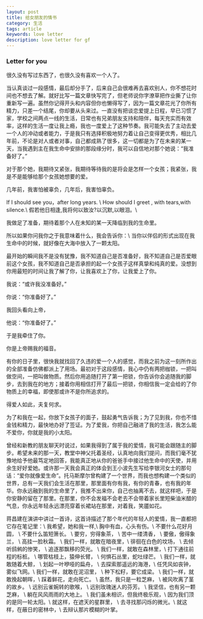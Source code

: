 ```yaml
---
layout: post
title: 给女朋友的情书
category: 生活
tags: article
keywords: love letter
description: love letter for gf
---
```


### Letter for you
很久没有写过东西了，也很久没有喜欢一个人了。

当认真谈过一段感情，最后却分手了，后来自己会很难再去喜欢别人，你不想花时间也不想去了解。就好比写一篇文章快写完了，但老师说你字潦草把作业撕了让你重新写一遍。虽然你记得开头和内容但你也懒得写了，因为一篇文章花光了你所有精力，只差一个结尾，你却要从头来过。一直没有把谈恋爱提上日程，早已习惯了家，学校之间两点一线的生活，日常也有兄弟朋友支持和陪伴，每天充实而有效率，这样的生活一度让我上瘾，我也一度爱上了这种节奏。我可能失去了主动去爱一个人的冲动或者能力，于是我只有选择积极地努力着让自己变得更优秀，相比几年前，不论是对人或者对事，自己都成熟了很多，这一切都是为了在未来的某一天，当我遇到主在我生命中安排的那段缘分时，我可以自信地对那个她说：“我准备好了。”

对于那个她，我期待又紧张，我期待等待我的是将会是怎样一个女孩；我紧张，我是不是能够给那个女孩她想要的爱。

几年前，我害怕被辜负，几年后，我害怕辜负。

If I should see you，after long years. \\
How should I greet , with tears,with silence.\\
假若他日相逢,我将何以致汝?以沉默,以眼泪。\\

我做足了准备，期待着那个人在未知的某一天降临到我的生命里。

所以如果你问我你之于我意味着什么，我会告诉你：\\
当你以伴侣的形式出现在我生命中的时候，就好像在大海中放入了一颗太阳。

最开始的瞬间我不是没有犹豫，我不知道自己是否准备好，我不知道自己是否爱眼前这个女孩，我不知道自己是否承担的起一个女孩子这样真挚和纯真的爱。没想到你用最短的时间让我了解了你，让我喜欢上了你，让我爱上了你。

我说：“或许我没准备好。”

你说：“你准备好了。”

我回头看向上帝，

他说：“你准备好了。”

于是我牵住了你。

你是上帝赐我的福音。

有你的日子里，很快我就找回了久违的爱一个人的感觉，而我之前为这一刻所作出的全部准备仿佛都派上了用场。最初对于这段感情，我心中仍有两把枷锁，一把叫做空间，一把叫做物质。然后你用追随打开了第一把锁，你告诉你会追随我的脚步，去到我在的地方；接着你用相信打开了最后一把锁，你相信我一定会给的了你物质上的幸福，即使那或许不是你所追求的。

得爱人如此，夫复何求。

为了和我在一起，你放下女孩子的面子，鼓起勇气告诉我；为了见到我，你也不惜金钱和精力，最快地办好了签证。为了爱我，你把自己融进了我的生活，我怎么能不爱你，你就是我的小太阳。

曾经和新教的朋友聊天时说过，如果我得到了属于我的爱情，我可能会跟随主的脚步。希望未来的那一天，教堂中神父托着圣经，认真地向我们提问，而我们毫不犹豫地给予他最笃定地回答，我能真正地从你的爸爸手中接过他生命中的天使，并用余生好好爱她。或许那一天我会真正的体会到王小波先生写给李银河女士的那句话：“爱你就像爱生命”。托马斯摩尔曾构建了一个世界，而我也想构建一个类似的世界，总有一天我们会生活在那里，那里面有你有我，有你的青春，也有我的年华。你永远融到我的生命里了，我推不出来你，自己也抽离不去，就这样吧，于是你安静的留在了那里。在那里，你不会发福不会老去不会带着家长里短柴油米醋的气息，你永远年轻永远漂亮穿着长裙站在那里，对着我，笑靥如花。

蒋昌建在演讲中讲过一首诗，这首诗描述了那个年代的年轻人的爱情，我一直都把它存在笔记里：\\
我希望，她和我一样,\\
胸中有血，心头有伤。\\
不要什么花好月圆， \\
不要什么笛短箫长。 \\
要穷，穷得象茶， \\
苦中一缕清香， \\
要傲，傲得象兰， \\
高挂一脸秋霜。 \\
我们一样，就敢在暗夜里，\\
徘徊在白色的坟场， \\
去倾听鸱鸺的惨笑， \\
追逐那飘移的荧光。 \\
我们一样，就敢在森林里，\\
打下通往前程的标桩。 \\
哪管枯枝上，猿伸长臂， \\
何惧石丛里，蛇吐绿芒。 \\
我们一样，就敢随着大鲸， \\
划起一叶咿哑的扁舟， \\
去探索那遥远的海港，\\
任凭风如丧钟，雾似飞网。\\
我们一样，就敢在泥沼里， \\
种下松籽，要它成梁。 \\
我们一样，就敢挽起朝晖，\\ 
踩着鲜花，走向死亡。 \\
虽然，我只是一粒芝麻， \\
被风吹离了茎的故乡。 \\
远别云雀婉转的歌喉， \\
远别玫瑰迷人的芬芳。 \\
我坚信，也有另一颗芝麻， \\ 
躺在风风雨雨的大地上。 \\
我们虽未相识，但我终极乐观，\\ 
因为我们顶的是同一轮太阳。\\
就这样，在遮天的星群里， \\
去寻找那闪烁的微光。\\
就这样，在蔽日的密林中，\\ 
去辩认那片模糊的叶掌。

